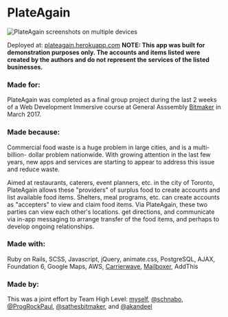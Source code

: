 # PlateAgain

![PlateAgain screenshots on multiple devices](https://i2.wp.com/svillegas.com/wp-content/uploads/plateagain-views.png?resize=1024%2C687 "PlateAgain screenshots on multiple devices")

Deployed at: [plateagain.herokuapp.com](https://plateagain.herokuapp.com)
**NOTE: This app was built for __demonstration purposes only__. The accounts and items listed were created by the authors and do not represent the services of the listed businesses.**


### Made for:
PlateAgain was completed as a final group project during the last 2 weeks of a Web Development Immersive course at General Asssembly [Bitmaker](http://bitmaker.co) in March 2017.


### Made because:
Commercial food waste is a huge problem in large cities, and is a multi-billion- dollar problem nationwide. With growing attention in the last few years, new apps and services are starting to appear to address this issue and reduce waste.

Aimed at restaurants, caterers, event planners, etc. in the city of Toronto, PlateAgain allows these "providers" of surplus food to create accounts and list available food items. Shelters, meal programs, etc. can create accounts as "accepters" to view and claim food items. Via PlateAgain, these two parties can view each other's locations. get directions, and communicate via in-app messaging to arrange transfer of the food items, and perhaps to develop ongoing relationships. 


### Made with:
Ruby on Rails, SCSS, Javascript, jQuery, animate.css, PostgreSQL, AJAX, Foundation 6, Google Maps, AWS, [Carrierwave](https://github.com/carrierwaveuploader/carrierwave), [Mailboxer](https://github.com/mailboxer/mailboxer), AddThis


### Made by:
This was a joint effort by Team High Level: [myself](https://github.com/svillegascreative), [@schnabo](https://github.com/schnabo), [@ProgRockPaul](https://github.com/ProgRockPaul), [@sathesbitmaker](https://github.com/sathesbitmaker), and [@akandeel](https://github.com/akandeel)
